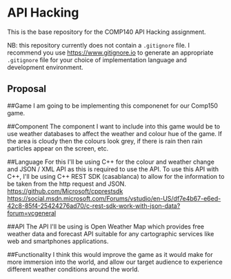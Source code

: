# API Hacking
This is the base repository for the COMP140 API Hacking assignment.

NB: this repository currently does not contain a `.gitignore` file. I recommend you use https://www.gitignore.io to generate an appropriate `.gitignore` file for your choice of implementation language and development environment.

## Proposal
##Game
I am going to be implementing this componenet for our Comp150 game.

##Component
The component I want to include into this game would be to use weather databases to affect the weather and colour hue of the game. If the area is cloudy then the colours look grey, if there is rain then rain particles appear on the screen, etc.

##Language
For this I'll be using C++ for the colour and weather change and JSON / XML API as this is required to use the API. To use this API with C++, I'll be using C++ REST SDK (casablanca) to allow for the information to be taken from the http request and JSON.
https://github.com/Microsoft/cpprestsdk 
https://social.msdn.microsoft.com/Forums/vstudio/en-US/df7e4b67-e6ed-42c8-85f4-25424276ad70/c-rest-sdk-work-with-json-data?forum=vcgeneral

##API
The API I'll be using is Open Weather Map which provides free weather data and forecast API suitable for any cartographic services like web and smartphones applications.

##Functionality
I think this would improve the game as it would make for more immersion into the world, and allow our target audience to experience different weather conditions around the world.
